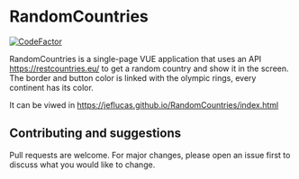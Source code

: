 # RandomCountries



[![CodeFactor](https://www.codefactor.io/repository/github/jeflucas/randomcountries/badge)](https://www.codefactor.io/repository/github/jeflucas/randomcountries)

RandomCountries is a single-page VUE application that uses an API https://restcountries.eu/ to get a random country and show it in the screen.
The border and button color is linked with the olympic rings, every continent has its color.

It can be viwed in https://jeflucas.github.io/RandomCountries/index.html

## Contributing and suggestions
Pull requests are welcome. For major changes, please open an issue first to discuss what you would like to change.
